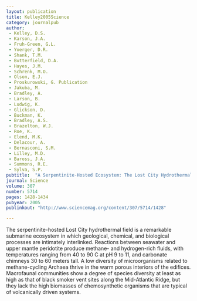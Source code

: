 ```yaml
---
layout: publication
title: Kelley2005Science
category: journalpub
author: 
 - Kelley, D.S. 
 - Karson, J.A.
 - Fruh-Green, G.L.
 - Yoerger, D.R. 
 - Shank, T.M. 
 - Butterfield, D.A. 
 - Hayes, J.M. 
 - Schrenk, M.O. 
 - Olson, E.J. 
 - Proskurowski, G. Publication
 - Jakuba, M. 
 - Bradley, A. 
 - Larson, B. 
 - Ludwig, K. 
 - Glickson, D. 
 - Buckman, K. 
 - Bradley, A.S.
 - Brazelton, W.J. 
 - Roe, K. 
 - Elend, M.K. 
 - Delacour, A. 
 - Bernasconi, S.M.
 - Lilley, M.D. 
 - Baross, J.A. 
 - Summons, R.E. 
 - Sylva, S.P. 
pubtitle:  "A Serpentinite-Hosted Ecosystem: The Lost City Hydrothermal Field"
journal: Science 
volume: 307 
number: 5714 
pages: 1428-1434 
pubyear: 2005
publinkout: "http://www.sciencemag.org/content/307/5714/1428"

---
```

The serpentinite-hosted Lost City hydrothermal field is a remarkable submarine ecosystem in which geological, chemical, and biological processes are intimately interlinked. Reactions between seawater and upper mantle peridotite produce methane- and hydrogen-rich fluids, with temperatures ranging from 40 to 90 C at pH 9 to 11, and carbonate chimneys 30 to 60 meters tall. A low diversity of microorganisms related to methane-cycling Archaea thrive in the warm porous interiors of the edifices. Macrofaunal communities show a degree of species diversity at least as high as that of black smoker vent sites along the Mid-Atlantic Ridge, but they lack the high biomasses of chemosynthetic organisms that are typical of volcanically driven systems.